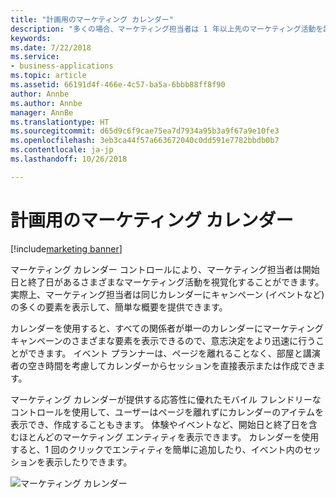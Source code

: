 ```yaml
---
title: "計画用のマーケティング カレンダー"
description: "多くの場合、マーケティング担当者は 1 年以上先のマーケティング活動を計画します。"
keywords: 
ms.date: 7/22/2018
ms.service:
- business-applications
ms.topic: article
ms.assetid: 66191d4f-466e-4c57-ba5a-6bbb88ff8f90
author: Annbe
ms.author: Annbe
manager: AnnBe
ms.translationtype: HT
ms.sourcegitcommit: d65d9c6f9cae75ea7d7934a95b3a9f67a9e10fe3
ms.openlocfilehash: 3eb3ca44f57a663672040c0dd591e7782bbdb0b7
ms.contentlocale: ja-jp
ms.lasthandoff: 10/26/2018

---
```


# <a name="marketing-calendar-for-planning"></a>計画用のマーケティング カレンダー

[!include[marketing banner](../../includes/marketing.md)]



マーケティング カレンダー コントロールにより、マーケティング担当者は開始日と終了日があるさまざまなマーケティング活動を視覚化することができます。 実際上、マーケティング担当者は同じカレンダーにキャンペーン (イベントなど) の多くの要素を表示して、簡単な概要を提供できます。

カレンダーを使用すると、すべての関係者が単一のカレンダーにマーケティング キャンペーンのさまざまな要素を表示できるので、意志決定をより迅速に行うことができます。 イベント プランナーは、ページを離れることなく、部屋と講演者の空き時間を考慮してカレンダーからセッションを直接表示または作成できます。

マーケティング カレンダーが提供する応答性に優れたモバイル フレンドリーなコントロールを使用して、ユーザーはページを離れずにカレンダーのアイテムを表示でき、作成することもきます。 体験やイベントなど、開始日と終了日を含むほとんどのマーケティング エンティティを表示できます。 カレンダーを使用すると、1 回のクリックでエンティティを簡単に追加したり、イベント内のセッションを表示したりできます。  

![マーケティング カレンダー](media/Marketing%20Calendar.png "マーケティング カレンダー")


<!--
### Who uses this
Marketers and event managers
### Setup required
Administrators can easily set up and configure the feature in the app settings.
-->



